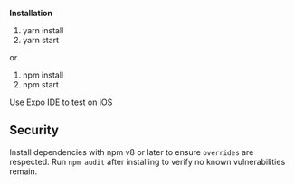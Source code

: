 <b>Installation</b>

1. yarn install
2. yarn start

or 

1. npm install 
2. npm start

Use Expo IDE to test on iOS

## Security

Install dependencies with npm v8 or later to ensure `overrides` are respected.
Run `npm audit` after installing to verify no known vulnerabilities remain.


